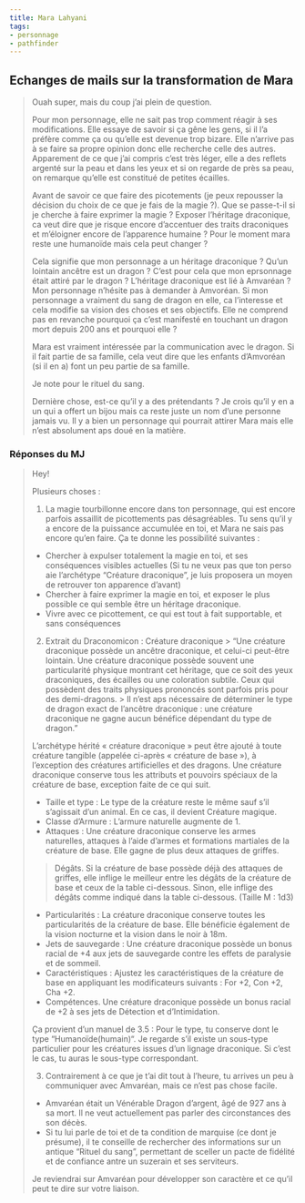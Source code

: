 ```yaml
---
title: Mara Lahyani
tags:
- personnage
- pathfinder
---
```


## Echanges de mails sur la transformation de Mara

> Ouah super, mais du coup j’ai plein de question.
>
> Pour mon personnage, elle ne sait pas trop comment réagir à ses modifications. Elle essaye de savoir si ça gêne les gens, si il l’a préfère comme ça ou qu’elle est devenue trop bizare. Elle n’arrive pas à se faire sa propre opinion donc elle recherche celle des autres.
> Apparement de ce que j’ai compris c’est très léger, elle a des reflets argenté sur la peau et dans les yeux et si on regarde de près sa peau, on remarque qu’elle est constitué de petites écailles.
>
> Avant de savoir ce que faire des picotements (je peux repousser la décision du choix de ce que je fais de la magie ?). Que se passe-t-il si je cherche à faire exprimer la magie ? Exposer l’héritage draconique, ca veut dire que je risque encore d’accentuer des traits draconiques et m’éloigner encore de l’apparence humaine ? Pour le moment mara reste une humanoïde mais cela peut changer ?
>
> Cela signifie que mon personnage a un héritage draconique ? Qu’un lointain ancêtre est un dragon ? C’est pour cela que mon eprsonnage était attiré par le dragon ? L’héritage draconique est lié à Amvaréan ? Mon personnage n’hésite pas à demander à Amvoréan. Si mon personnage a vraiment du sang de dragon en elle, ca l’interesse et cela modifie sa vision des choses et ses objectifs. Elle ne comprend pas en revanche pourquoi ça c’est manifesté en touchant un dragon mort depuis 200 ans et pourquoi elle ?
> 
> Mara est vraiment intéressée par la communication avec le dragon. Si il fait partie de sa famille, cela veut dire que les enfants d’Amvoréan (si il en a) font un peu partie de sa famille.
>
> Je note pour le rituel du sang.
> 
> Dernière chose, est-ce qu’il y a des prétendants ? Je crois qu’il y en a un qui a offert un bijou mais ca reste juste un nom d’une personne jamais vu. Il y a bien un personnage qui pourrait attirer Mara mais elle n’est absolument aps doué en la matière.

### Réponses du MJ

> Hey!
>
> Plusieurs choses :
>
> 1. La magie tourbillonne encore dans ton personnage, qui est encore parfois assaillit de picottements pas désagréables. Tu sens qu’il y a encore de la puissance accumulée en toi, et Mara ne sais pas encore qu’en faire. Ça te donne les possibilité suivantes :
> - Chercher à expulser totalement la magie en toi, et ses conséquences visibles actuelles (Si tu ne veux pas que ton perso aie l’archétype “Créature draconique”, je luis proposera un moyen de retrouver ton apparence d’avant)
> - Chercher à faire exprimer la magie en toi, et exposer le plus possible ce qui semble être un héritage draconique.
> - Vivre avec ce picottement, ce qui est tout à fait supportable, et sans conséquences
>
> 2. Extrait du Draconomicon : Créature draconique
     > “Une créature draconique possède un ancêtre draconique, et celui-ci peut-être lointain. Une créature draconique possède souvent une particularité physique montrant cet héritage, que ce soit des yeux draconiques, des écailles ou une coloration subtile. Ceux qui possèdent des traits physiques prononcés sont parfois pris pour des demi-dragons.
     > Il n’est aps nécessaire de déterminer le type de dragon exact de l’ancêtre draconique : une créature draconique ne gagne aucun bénéfice dépendant du type de dragon.”
>
> L’archétype hérité « créature draconique » peut être ajouté à toute créature tangible (appelée ci-après « créature de base »), à l’exception des créatures artificielles et des dragons. Une créature draconique conserve tous les attributs et pouvoirs spéciaux de la créature de base, exception faite de ce qui suit.
> - Taille et type : Le type de la créature reste le même sauf s’il s’agissait d’un animal. En ce cas, il devient Créature magique.
> - Classe d’Armure : L’armure naturelle augmente de 1.
> - Attaques : Une créature draconique conserve les armes naturelles, attaques à l’aide d’armes et formations martiales de la créature de base. Elle gagne de plus deux attaques de griffes.
> > Dégâts. Si la créature de base possède déjà des attaques de griffes, elle inflige le meilleur entre les dégâts de la créature de base et ceux de la table ci-dessous. Sinon, elle inflige des dégâts comme indiqué dans la table ci-dessous. (Taille M : 1d3)
> - Particularités : La créature draconique conserve toutes les particularités de la créature de base. Elle bénéficie également de la vision nocturne et la vision dans le noir à 18m.
> - Jets de sauvegarde : Une créature draconique possède un bonus racial de +4 aux jets de sauvegarde contre les effets de paralysie et de sommeil.
> - Caractéristiques : Ajustez les caractéristiques de la créature de base en appliquant les modificateurs suivants : For +2, Con +2, Cha +2.
> - Compétences. Une créature draconique possède un bonus racial de +2 à ses jets de Détection et d’Intimidation.
>
> Ça provient d’un manuel de 3.5 : Pour le type, tu conserve dont le type “Humanoïde(humain)“. Je regarde s’il existe un sous-type particulier pour les créatures issues d’un lignage draconique. Si c’est le cas, tu auras le sous-type correspondant.
>
> 3. Contrairement à ce que je t’ai dit tout à l’heure, tu arrives un peu à communiquer avec Amvaréan, mais ce n’est pas chose facile.
> - Amvaréan était un Vénérable Dragon d’argent, âgé de 927 ans à sa mort. Il ne veut actuellement pas parler des circonstances des son décès.
> - Si tu lui parle de toi et de ta condition de marquise (ce dont je présume), il te conseille de rechercher des informations sur un antique “Rituel du sang”, permettant de sceller un pacte de fidélité et de confiance antre un suzerain et ses serviteurs.
>
> Je reviendrai sur Amvaréan pour développer son caractère et ce qu’il peut te dire sur votre liaison.